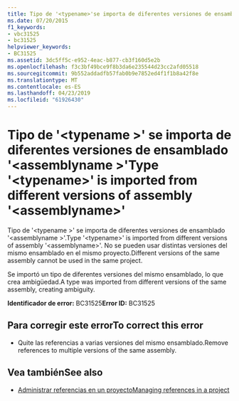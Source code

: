 ```yaml
---
title: Tipo de '<typename>'se importa de diferentes versiones de ensamblado'<assemblyname>'
ms.date: 07/20/2015
f1_keywords:
- vbc31525
- bc31525
helpviewer_keywords:
- BC31525
ms.assetid: 3dc5ff5c-e952-4eac-b877-cb3f160d5e2b
ms.openlocfilehash: f3c3bf49bce9f8b3da6e235544d23cc2afd05518
ms.sourcegitcommit: 9b552addadfb57fab0b9e7852ed4f1f1b8a42f8e
ms.translationtype: MT
ms.contentlocale: es-ES
ms.lasthandoff: 04/23/2019
ms.locfileid: "61926430"
---
```

# <a name="type-typename-is-imported-from-different-versions-of-assembly-assemblyname"></a><span data-ttu-id="5772b-102">Tipo de '\<typename >' se importa de diferentes versiones de ensamblado '\<assemblyname >'</span><span class="sxs-lookup"><span data-stu-id="5772b-102">Type '\<typename>' is imported from different versions of assembly '\<assemblyname>'</span></span>
<span data-ttu-id="5772b-103">Tipo de '\<typename >' se importa de diferentes versiones de ensamblado '\<assemblyname >'.</span><span class="sxs-lookup"><span data-stu-id="5772b-103">Type '\<typename>' is imported from different versions of assembly '\<assemblyname>'.</span></span> <span data-ttu-id="5772b-104">No se pueden usar distintas versiones del mismo ensamblado en el mismo proyecto.</span><span class="sxs-lookup"><span data-stu-id="5772b-104">Different versions of the same assembly cannot be used in the same project.</span></span>  
  
 <span data-ttu-id="5772b-105">Se importó un tipo de diferentes versiones del mismo ensamblado, lo que crea ambigüedad.</span><span class="sxs-lookup"><span data-stu-id="5772b-105">A type was imported from different versions of the same assembly, creating ambiguity.</span></span>  
  
 <span data-ttu-id="5772b-106">**Identificador de error:** BC31525</span><span class="sxs-lookup"><span data-stu-id="5772b-106">**Error ID:** BC31525</span></span>  
  
## <a name="to-correct-this-error"></a><span data-ttu-id="5772b-107">Para corregir este error</span><span class="sxs-lookup"><span data-stu-id="5772b-107">To correct this error</span></span>  
  
-   <span data-ttu-id="5772b-108">Quite las referencias a varias versiones del mismo ensamblado.</span><span class="sxs-lookup"><span data-stu-id="5772b-108">Remove references to multiple versions of the same assembly.</span></span>  
  
## <a name="see-also"></a><span data-ttu-id="5772b-109">Vea también</span><span class="sxs-lookup"><span data-stu-id="5772b-109">See also</span></span>

- [<span data-ttu-id="5772b-110">Administrar referencias en un proyecto</span><span class="sxs-lookup"><span data-stu-id="5772b-110">Managing references in a project</span></span>](/visualstudio/ide/managing-references-in-a-project)
